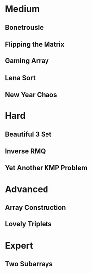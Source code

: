 # Medium

## Bonetrousle
## Flipping the Matrix
## Gaming Array
## Lena Sort
## New Year Chaos
# Hard

## Beautiful 3 Set
## Inverse RMQ
## Yet Another KMP Problem
# Advanced

## Array Construction
## Lovely Triplets
# Expert

## Two Subarrays